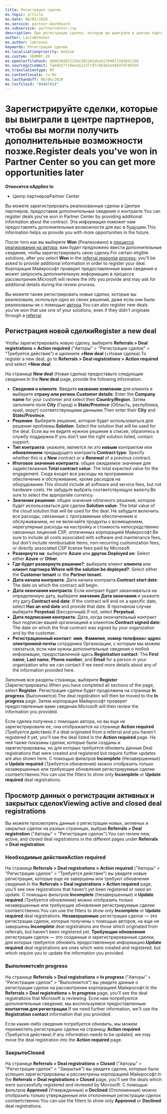 ```yaml
---
title: Регистрация сделок
ms.topic: article
ms.date: 06/05/2020
ms.service: partner-dashboard
ms.subservice: partnercenter-csp
description: При регистрации сделки, которую вы выиграли в центре партнеров, она помогает корпорации Майкрософт предоставить вам больше возможностей в будущем.
author: LauraBrenner
ms.author: labrenne
keywords: Регистрация сделки
ms.localizationpriority: medium
ms.custom: SEOMAY.20
ms.openlocfilehash: 4bb638d82315be392181ebad17040723d164119b
ms.sourcegitcommit: 7abdd277c0eea51237c97cbb163a4943fd740356
ms.translationtype: MT
ms.contentlocale: ru-RU
ms.lasthandoff: 06/06/2020
ms.locfileid: "84467414"
---
```

# <a name="register-deals-youve-won-in-partner-center-so-you-can-get-more-opportunities-later"></a><span data-ttu-id="81212-104">Зарегистрируйте сделки, которые вы выиграли в центре партнеров, чтобы вы могли получить дополнительные возможности позже.</span><span class="sxs-lookup"><span data-stu-id="81212-104">Register deals you've won in Partner Center so you can get more opportunities later</span></span>

<span data-ttu-id="81212-105">**Относится к**</span><span class="sxs-lookup"><span data-stu-id="81212-105">**Applies to**</span></span>

- <span data-ttu-id="81212-106">Центр партнеров</span><span class="sxs-lookup"><span data-stu-id="81212-106">Partner Center</span></span>

<span data-ttu-id="81212-107">Вы можете зарегистрировать реализованные сделки в Центре партнеров, предоставив дополнительные сведения о контракте.</span><span class="sxs-lookup"><span data-stu-id="81212-107">You can register deals you've won in Partner Center by providing additional information about the contract.</span></span> <span data-ttu-id="81212-108">Эта информация поможет нам предоставлять дополнительные возможности для вас в будущем.</span><span class="sxs-lookup"><span data-stu-id="81212-108">This information helps us provide you with more opportunities in the future.</span></span>

<span data-ttu-id="81212-109">После того как вы выберете **Won** (Реализовано) в [процессе реагирования на автора](responding-to-referrals.md), вам будет предложено ввести дополнительные сведения, чтобы зарегистрировать свою сделку.</span><span class="sxs-lookup"><span data-stu-id="81212-109">For certain eligible solutions, after you select **Won** in the [referral response process](responding-to-referrals.md), you'll be asked to provide additional information in order to register your deal.</span></span> <span data-ttu-id="81212-110">Корпорация Майкрософт проверит предоставленные вами сведения и может запросить дополнительную информацию в процессе рассмотрения.</span><span class="sxs-lookup"><span data-stu-id="81212-110">Microsoft will review the info you provide and may ask for additional details during the review process.</span></span>

<span data-ttu-id="81212-111">Вы можете также регистрировать новые сделки, которые вы реализовали, используя одно из своих решений, даже если они были реализованы не с помощью [автора](referrals.md).</span><span class="sxs-lookup"><span data-stu-id="81212-111">You can also register new deals you've won that use one of your solutions, even if they didn't originate through a [referral](referrals.md).</span></span> 

## <a name="register-a-new-deal"></a><span data-ttu-id="81212-112">Регистрация новой сделки</span><span class="sxs-lookup"><span data-stu-id="81212-112">Register a new deal</span></span>

<span data-ttu-id="81212-113">Чтобы зарегистрировать новую сделку, выберите **Referrals > Deal registrations > Action required** ("Авторы" > "Регистрация сделок" > "Требуется действие") и щелкните **+New deal** (+Новая сделка).</span><span class="sxs-lookup"><span data-stu-id="81212-113">To register a new deal, go to **Referrals > Deal registrations > Action required** and select **+New deal**.</span></span>

<span data-ttu-id="81212-114">На странице **New deal** (Новая сделка) предоставьте следующие сведения.</span><span class="sxs-lookup"><span data-stu-id="81212-114">In the **New deal** page, provide the following information.</span></span>

- <span data-ttu-id="81212-115">**Сведения о клиенте**. Введите **название компании** для клиента и выберите **страну или регион**.</span><span class="sxs-lookup"><span data-stu-id="81212-115">**Customer details**: Enter the **Company name** for your customer and select their **Country/Region**.</span></span> <span data-ttu-id="81212-116">Затем заполните поля **City** (Город) и **State/Province** (Область, республика, край, округ) соответствующими данными.</span><span class="sxs-lookup"><span data-stu-id="81212-116">Then enter their **City** and **State/Province**.</span></span>
- <span data-ttu-id="81212-117">**Решение**. Выберите решение, которое будет использоваться для решения проблемы.</span><span class="sxs-lookup"><span data-stu-id="81212-117">**Solution**: Select the solution that will be used for the deal.</span></span> <span data-ttu-id="81212-118">Если вы не видите нужное решение в списке, обратитесь в службу поддержки.</span><span class="sxs-lookup"><span data-stu-id="81212-118">If you don't see the right solution listed, contact support.</span></span>
- <span data-ttu-id="81212-119">**Тип контракта**: укажите, является ли это **новым** контрактом или **обновлением** предыдущего контракта.</span><span class="sxs-lookup"><span data-stu-id="81212-119">**Contract type**: Specify whether this is a **New** contract or a **Renewal** of a previous contract.</span></span>
- <span data-ttu-id="81212-120">**Итоговое значение контракта**: общее ожидаемое значение для задействования.</span><span class="sxs-lookup"><span data-stu-id="81212-120">**Total contract value**: The total expected value for the engagement.</span></span> <span data-ttu-id="81212-121">Сюда входят все расходы на программное обеспечение и обслуживание, кроме расходов на оборудование.</span><span class="sxs-lookup"><span data-stu-id="81212-121">This should include all software and service fees, but not hardware costs.</span></span> <span data-ttu-id="81212-122">Не забудьте выбрать соответствующую валюту.</span><span class="sxs-lookup"><span data-stu-id="81212-122">Be sure to select the appropriate currency.</span></span>
- <span data-ttu-id="81212-123">**Значение решения**: общее значение облачного решения, которое будет использоваться для сделки.</span><span class="sxs-lookup"><span data-stu-id="81212-123">**Solution value**: The total value of the cloud solution that will be used for the deal.</span></span> <span data-ttu-id="81212-124">Не забудьте включить все расходы, связанные с программным обеспечением и обслуживанием, но не включайте продукты с возмещением, нерегулярные расходы на настройку и стоимость непосредственно связанных лицензий CSP, оплаченных корпорацией Майкрософт.</span><span class="sxs-lookup"><span data-stu-id="81212-124">Be sure to include all costs associated with software and maintenance fees, but don't include reimbursable items, non-recurring customization fees, or directly associated CSP license fees paid by Microsoft.</span></span>
- <span data-ttu-id="81212-125">**Развернуто на**: выберите **Azure** или **другое**.</span><span class="sxs-lookup"><span data-stu-id="81212-125">**Deployed on**: Select either **Azure** or **Other**.</span></span>
- <span data-ttu-id="81212-126">**Где будет развернуто решение?**: выберите клиент **клиента** или **клиент партнера**.</span><span class="sxs-lookup"><span data-stu-id="81212-126">**Where will the solution be deployed?**: Select either the **Customer tenant** or the **Partner tenant**.</span></span>
- <span data-ttu-id="81212-127">**Дата начала контракта**: Дата начала контракта.</span><span class="sxs-lookup"><span data-stu-id="81212-127">**Contract start date**: The date on which the contract will begin.</span></span>
- <span data-ttu-id="81212-128">**Дата окончания контракта**: Если контракт будет заканчиваться на определенную дату, выберите **значение Дата окончания** и укажите эту дату.</span><span class="sxs-lookup"><span data-stu-id="81212-128">**Contract end date**: If the contract will end on a specific date, select **Has an end date** and provide that date.</span></span> <span data-ttu-id="81212-129">В противном случае выберите **Perpetual** (Бессрочный).</span><span class="sxs-lookup"><span data-stu-id="81212-129">If not, select **Perpetual**.</span></span>
- <span data-ttu-id="81212-130">**Дата подписания контракта**: Дата, когда окончательный контракт был подписан вашей организацией и клиентом.</span><span class="sxs-lookup"><span data-stu-id="81212-130">**Contract signed date**: The date on which the final contract was signed by your organization and by the customer.</span></span>
- <span data-ttu-id="81212-131">**Регистрационный контакт**: **имя**, **Фамилия**, **номер телефона**и **адрес электронной почты** сотрудника Организации, с которым мы можем связаться, если нам нужны дополнительные сведения о любой информации, предоставленной здесь.</span><span class="sxs-lookup"><span data-stu-id="81212-131">**Registration contact**: The **First name**, **Last name**, **Phone number**, and **Email** for a person in your organization who we can contact if we need more details about any of the information provided here.</span></span>

<span data-ttu-id="81212-132">Заполнив все разделы страницы, выберите **Register** (Зарегистрировать).</span><span class="sxs-lookup"><span data-stu-id="81212-132">When you have completed all sections of the page, select **Register**.</span></span> <span data-ttu-id="81212-133">Регистрация сделки будет продолжена на странице **In progress** (Выполняется).</span><span class="sxs-lookup"><span data-stu-id="81212-133">The deal registration will then be moved to the **In progress** page.</span></span> <span data-ttu-id="81212-134">Затем корпорация Майкрософт проверит предоставленные вами сведения.</span><span class="sxs-lookup"><span data-stu-id="81212-134">Microsoft will then review the information you provided.</span></span>

<span data-ttu-id="81212-135">Если сделка получена с помощью автора, но вы еще не зарегистрировали ее, она отображается на странице **Action required** (Требуется действие).</span><span class="sxs-lookup"><span data-stu-id="81212-135">If a deal originated from a referral and you haven't registered it yet, you'll see the deal listed in the **Action required** page.</span></span> <span data-ttu-id="81212-136">На ней также показаны сделки, которые были созданы и зарегистрированы, но для которых требуется обновить данные.</span><span class="sxs-lookup"><span data-stu-id="81212-136">Deal registrations that were created and registered but require further updates are also shown here.</span></span> <span data-ttu-id="81212-137">С помощью фильтров **Incomplete** (Незавершенные) и **Update required** (Требуется обновление) можно отобразить только незавершенные или требующие обновления регистрируемые сделки соответственно.</span><span class="sxs-lookup"><span data-stu-id="81212-137">You can use the filters to show only **Incomplete** or **Update required** deal registrations.</span></span>

## <a name="viewing-active-and-closed-deal-registrations"></a><span data-ttu-id="81212-138">Просмотр данных о регистрации активных и закрытых сделок</span><span class="sxs-lookup"><span data-stu-id="81212-138">Viewing active and closed deal registrations</span></span>

<span data-ttu-id="81212-139">Вы можете просмотреть данные о регистрации новых, активных и закрытых сделок на разных страницах, выбрав **Referrals > Deal registration** ("Авторы" > "Регистрация сделок").</span><span class="sxs-lookup"><span data-stu-id="81212-139">You can review new, active, and closed deal registrations in the different pages under **Referrals > Deal registration**.</span></span>

### <a name="action-required"></a><span data-ttu-id="81212-140">Необходимые действия</span><span class="sxs-lookup"><span data-stu-id="81212-140">Action required</span></span>

<span data-ttu-id="81212-141">На странице **Referrals > Deal registrations > Action required** ("Авторы" > "Регистрация сделок" > "Требуется действие") вы увидите новые регистрации, которые еще не завершены или требуют обновления сведений.</span><span class="sxs-lookup"><span data-stu-id="81212-141">In the **Referrals > Deal registrations > Action required** page, you'll see new registrations that haven't yet been registered or need an update.</span></span> <span data-ttu-id="81212-142">С помощью фильтров **Incomplete** (Незавершенные) и **Update required** (Требуется обновление) можно отобразить только незавершенные или требующие обновления регистрируемые сделки соответственно.</span><span class="sxs-lookup"><span data-stu-id="81212-142">You can use the filters to show only **Incomplete** or **Update required** deal registrations.</span></span> <span data-ttu-id="81212-143">**Незавершенные** регистрации сделок — это регистрации сделок, которые получены с помощью авторов, на еще не завершены.</span><span class="sxs-lookup"><span data-stu-id="81212-143">**Incomplete** deal registrations are those which originated from referrals, but haven't been registered yet.</span></span> <span data-ttu-id="81212-144">**Требующие обновления** регистрации сделок — это созданные и зарегистрированные сделки, для которых требуется обновить предоставленную информацию.</span><span class="sxs-lookup"><span data-stu-id="81212-144">**Update required** deal registrations are ones which were created and registered, but which require you to update the information you provided.</span></span>

### <a name="in-progress"></a><span data-ttu-id="81212-145">Выполняется</span><span class="sxs-lookup"><span data-stu-id="81212-145">In progress</span></span>

<span data-ttu-id="81212-146">На странице **Referrals > Deal registrations > In progress** ("Авторы" > "Регистрация сделок" > "Выполняется") вы увидите данные о регистрации сделок на рассмотрении корпорацией Майкрософт.</span><span class="sxs-lookup"><span data-stu-id="81212-146">In the **Referrals > Deal registrations > In progress** page, you'll see the deal registrations that Microsoft is reviewing.</span></span> <span data-ttu-id="81212-147">Если нам потребуются дополнительные сведения, мы воспользуемся предоставленным **контактом для регистрации**.</span><span class="sxs-lookup"><span data-stu-id="81212-147">If we need further information, we'll use the **Registration contact** information that you provided.</span></span>

<span data-ttu-id="81212-148">Если какие-либо сведения потребуется обновить, мы можем переместить регистрацию сделки на страницу **Action required** (Требуется действие).</span><span class="sxs-lookup"><span data-stu-id="81212-148">If any information needs to be updated, we may move the deal registration into the **Action required** page.</span></span>

### <a name="closed"></a><span data-ttu-id="81212-149">Закрыто</span><span class="sxs-lookup"><span data-stu-id="81212-149">Closed</span></span>

<span data-ttu-id="81212-150">На странице **Referrals > Deal registrations > Closed** ("Авторы" > "Регистрация сделок" > "Закрытые") вы увидите сделки, которые были успешно зарегистрированы и рассмотрены корпорацией Майкрософт.</span><span class="sxs-lookup"><span data-stu-id="81212-150">In the **Referrals > Deal registrations > Closed** page, you'll see the deals which were successfully registered and reviewed by Microsoft.</span></span> <span data-ttu-id="81212-151">С помощью фильтров **Approved** (Утвержденные) и **Declined** (Отклоненные) можно отобразить только утвержденные или отклоненные регистрации сделок соответственно.</span><span class="sxs-lookup"><span data-stu-id="81212-151">You can use the filters to show only **Approved** or **Declined** deal registrations.</span></span>